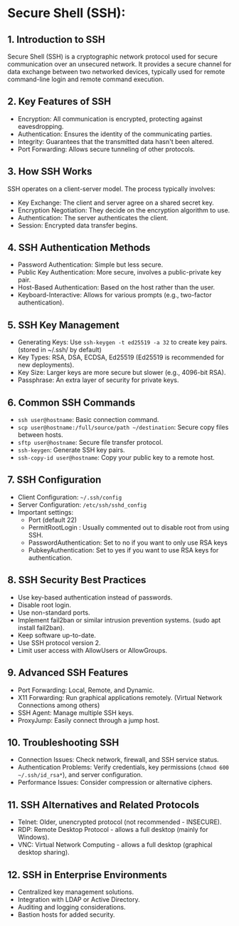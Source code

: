 # Secure Shell (SSH):

## 1. Introduction to SSH

Secure Shell (SSH) is a cryptographic network protocol used for secure communication over an unsecured network. It provides a secure channel for data exchange between two networked devices, typically used for remote command-line login and remote command execution.

## 2. Key Features of SSH

- Encryption: All communication is encrypted, protecting against eavesdropping.
- Authentication: Ensures the identity of the communicating parties.
- Integrity: Guarantees that the transmitted data hasn't been altered.
- Port Forwarding: Allows secure tunneling of other protocols.

## 3. How SSH Works

SSH operates on a client-server model. The process typically involves:

- Key Exchange: The client and server agree on a shared secret key.
- Encryption Negotiation: They decide on the encryption algorithm to use.
- Authentication: The server authenticates the client.
- Session: Encrypted data transfer begins.

## 4. SSH Authentication Methods

- Password Authentication: Simple but less secure.
- Public Key Authentication: More secure, involves a public-private key pair.
- Host-Based Authentication: Based on the host rather than the user.
- Keyboard-Interactive: Allows for various prompts (e.g., two-factor authentication).

## 5. SSH Key Management

- Generating Keys: Use `ssh-keygen -t ed25519 -a 32` to create key pairs. (stored in ~/.ssh/ by default)
- Key Types: RSA, DSA, ECDSA, Ed25519 (Ed25519 is recommended for new deployments).
- Key Size: Larger keys are more secure but slower (e.g., 4096-bit RSA).
- Passphrase: An extra layer of security for private keys.

## 6. Common SSH Commands

- `ssh user@hostname`: Basic connection command.
- `scp user@hostname:/full/source/path ~/destination`: Secure copy files between hosts.
- `sftp user@hostname`: Secure file transfer protocol.
- `ssh-keygen`: Generate SSH key pairs.
- `ssh-copy-id user@hostname`: Copy your public key to a remote host.

## 7. SSH Configuration

- Client Configuration: `~/.ssh/config`
- Server Configuration: `/etc/ssh/sshd_config`
- Important settings:
  - Port (default 22)
  - PermitRootLogin : Usually commented out to disable root from using SSH.
  - PasswordAuthentication: Set to no if you want to only use RSA keys
  - PubkeyAuthentication: Set to yes if you want to use RSA keys for authentication.

## 8. SSH Security Best Practices

- Use key-based authentication instead of passwords.
- Disable root login.
- Use non-standard ports.
- Implement fail2ban or similar intrusion prevention systems. (sudo apt install fail2ban).
- Keep software up-to-date.
- Use SSH protocol version 2.
- Limit user access with AllowUsers or AllowGroups.

## 9. Advanced SSH Features

- Port Forwarding: Local, Remote, and Dynamic.
- X11 Forwarding: Run graphical applications remotely. (Virtual Network Connections among others)
- SSH Agent: Manage multiple SSH keys.
- ProxyJump: Easily connect through a jump host.

## 10. Troubleshooting SSH

- Connection Issues: Check network, firewall, and SSH service status.
- Authentication Problems: Verify credentials, key permissions (`chmod 600 ~/.ssh/id_rsa*`), and server configuration.
- Performance Issues: Consider compression or alternative ciphers.

## 11. SSH Alternatives and Related Protocols

- Telnet: Older, unencrypted protocol (not recommended - INSECURE).
- RDP: Remote Desktop Protocol - allows a full desktop (mainly for Windows).
- VNC: Virtual Network Computing - allows a full desktop (graphical desktop sharing).

## 12. SSH in Enterprise Environments

- Centralized key management solutions.
- Integration with LDAP or Active Directory.
- Auditing and logging considerations.
- Bastion hosts for added security.